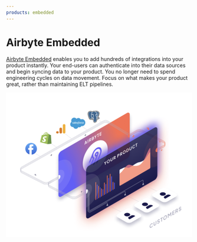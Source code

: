```yaml
---
products: embedded
---
```


# Airbyte Embedded

<head>
  <!-- HIDE PAGE FROM SEARCH ENGINES FOR NOW -->
  <meta name="robots" content="noindex, nofollow" />
</head>

[Airbyte Embedded](https://airbyte.com/ai) enables you to add hundreds of integrations into your product instantly. Your end-users can authenticate into their data sources and begin syncing data to your product. You no longer need to spend engineering cycles on data movement. Focus on what makes your product great, rather than maintaining ELT pipelines.

![A stylized illustration of your product being powered by Airbyte. Numerous data sources and destinations Airbyte connects to are shown powering it.](./assets/embedded-overview.png)
